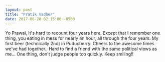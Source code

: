```yaml
---
layout: post
title: "Pratik Vadher"
date: 2017-06-20 02:15:00 -0500
---
```


Yo Prawal, 
   It's hard to recount four years here.  Except that I remember one thing, you eating in mess for nearly an hour, all through the four years. My first beer (technically 2nd) in Puducherry.  Cheers to the awesome times we've had together.. Hard to find a friend with the same political views as me...
One thing, don't judge people too quickly. Keep smiling!! 